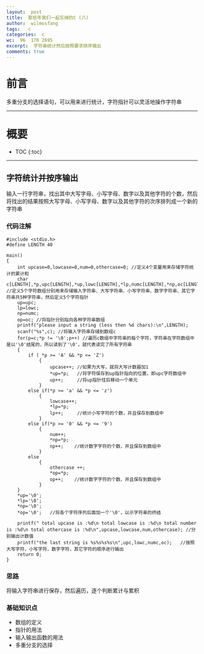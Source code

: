 ```yaml
---
layout:  post
title:  那些年我们一起忘掉的C (八)
author:  wilmosfang
tags:   c 
categories:  c
wc:  96  170 2695 
excerpt:  字符串统计然后按照要求排序输出
comments: true
---
```



# 前言

多重分支的选择语句，可以用来进行统计，字符指针可以灵活地操作字符串

---


# 概要

* TOC
{:toc}


---

## 字符统计并按序输出

输入一行字符串，找出其中大写字母、小写字母、数字以及其他字符的个数，然后将找出的结果按照大写字母、小写字母、数字以及其他字符的次序排列成一个新的字符串

### 代码注解

~~~
#include <stdio.h>
#define LENGTH 40

main()
{
	int upcase=0,lowcase=0,num=0,othercase=0; //定义4个变量用来存储字符统计的累计和
	char c[LENGTH],*p,upc[LENGTH],*up,lowc[LENGTH],*lp,numc[LENGTH],*np,oc[LENGTH],*op; //定义5个字符数组分别用来存储输入字符串、大写字符串、小写字符串、数字字符串、其它字符串共5种字符串，然后定义5个字符指针
	up=upc;
	lp=lowc;
	np=numc;
	op=oc; //将指针分别指向各种字符串数组
	printf("please input a string (less then %d chars):\n",LENGTH);
	scanf("%s",c); //将输入字符串存储到数组c
	for(p=c;*p != '\0';p++) //遍历c数组中字符串的每个字符，字符串在字符数组中是以'\0'结尾的，所以读到了'\0'，就代表读完了所有字符串
	{
		if ( *p >= 'A' && *p <= 'Z')
			{
				upcase++; //如果为大写，就将大写计数器加1
				*up=*p;   //将字符保存到up指针指向的位置，即upc字符数组中
				up++;	  //将up指针往后移动一个单元
			}      
		else if(*p >= 'a' && *p <= 'z') 
			{
				lowcase++;
				*lp=*p;
				lp++;     //统计小写字符的个数，并且保存到数组中
			}
		else if(*p >= '0' && *p <= '9')
			{
				num++;
				*np=*p;
				np++;    //统计数字字符的个数，并且保存到数组中
			}
		else 
			{
				othercase ++;
				*op=*p;
				op++;    //统计数字字符的个数，并且保存到数组中
			}
	}
	*up='\0';
	*lp='\0';
	*np='\0';
	*op='\0';   //将各个字符序列后面加一个'\0'，以示字符串的终结
	
	printf(" total upcase is :%d\n total lowcase is :%d\n total number is :%d\n total othercase is :%d\n",upcase,lowcase,num,othercase); //分别输出计数值
	printf("the last string is %s%s%s%s\n",upc,lowc,numc,oc);   //按照大写字符，小写字符，数字字符，其它字符的顺序进行输出
	return 0;
}
~~~


### 思路

将输入字符串进行保存，然后遍历，逐个判断累计与累积

### 基础知识点

* 数组的定义
* 指针的用法
* 输入输出函数的用法
* 多重分支的选择
